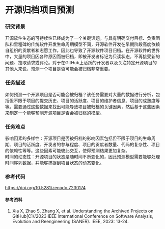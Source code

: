 # 开源归档项目预测

### 研究背景
开源软件生态的可持续性已经成为了一个关键话题。与具有明确交付目标、负责团队和里程碑的传统软件开发生命周期模型不同，开源软件开发在早期阶段高度依赖自组织的贡献者和志愿工作，因此也导致了开源软件项目归档。在开源软件的世界中，大量的项目因各种原因而被归档，即被开发者标记为只读状态，不再接受新的问题、拉取请求或评论。对于在GitHub上活跃的开发者以及关注特定开源项目的其他人来说，预测一个项目是否可能会被归档非常重要。  

### 任务描述
如何预测一个开源项目是否可能会被归档？该任务需要对大量的数据进行分析，包括但不限于项目的提交历史、项目的活跃度、项目的维护者信息、项目的成熟度等等。需要通过这些数据来找出可能导致项目被归档的关键因素，然后基于这些因素来制定一个能够预测开源项目是否会被归档的模型。

### 任务难点
影响因素的多样性：开源项目是否被归档的影响因素包括但不限于项目的生命周期、项目的活跃度、开发者的参与程度、项目的贡献者数量、代码的复杂性、项目的依赖性等等。这些因素可能彼此交互，使得预测结果更加复杂。  
时间的动态性：开源项目的状态是随时间不断变化的，因此预测模型需要能够处理时间序列数据，并能够捕捉到项目状态的动态变化。

### 参考代码
https://doi.org/10.5281/zenodo.7230174

#### 参考资料
1. Xia X, Zhao S, Zhang X, et al. Understanding the Archived Projects on GitHub[C]//2023 IEEE International Conference on Software Analysis, Evolution and Reengineering (SANER). IEEE, 2023: 13-24.
